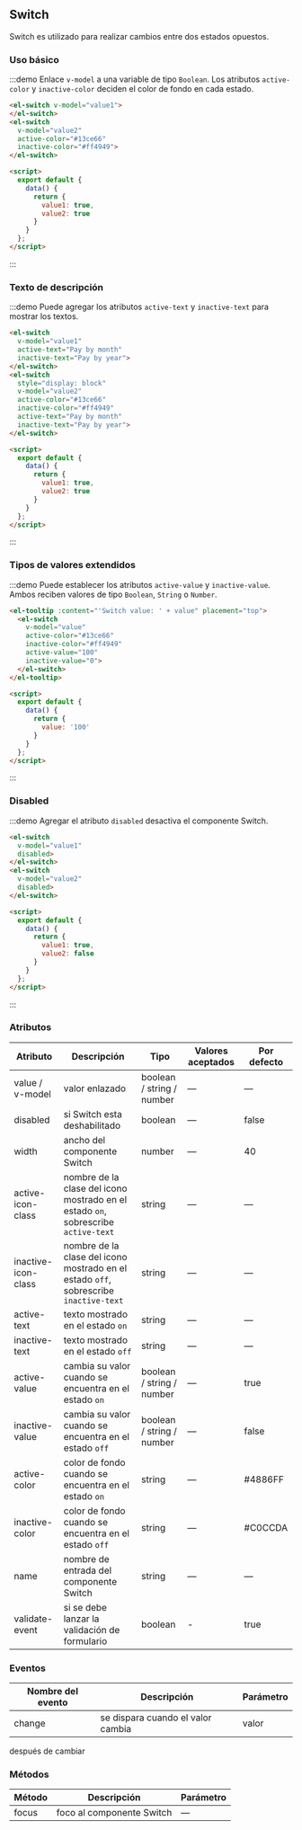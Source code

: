 ## Switch

Switch es utilizado para realizar cambios entre dos estados opuestos.

### Uso básico

:::demo Enlace `v-model` a una variable de tipo `Boolean`. Los atributos `active-color` y `inactive-color` deciden el color de fondo en cada estado.

```html
<el-switch v-model="value1">
</el-switch>
<el-switch
  v-model="value2"
  active-color="#13ce66"
  inactive-color="#ff4949">
</el-switch>

<script>
  export default {
    data() {
      return {
        value1: true,
        value2: true
      }
    }
  };
</script>
```
:::

### Texto de descripción
:::demo Puede agregar los atributos `active-text` y `inactive-text` para mostrar los textos.

```html
<el-switch
  v-model="value1"
  active-text="Pay by month"
  inactive-text="Pay by year">
</el-switch>
<el-switch
  style="display: block"
  v-model="value2"
  active-color="#13ce66"
  inactive-color="#ff4949"
  active-text="Pay by month"
  inactive-text="Pay by year">
</el-switch>

<script>
  export default {
    data() {
      return {
        value1: true,
        value2: true
      }
    }
  };
</script>
```
:::

### Tipos de valores extendidos

:::demo Puede establecer los atributos `active-value` y `inactive-value`. Ambos reciben valores de tipo `Boolean`, `String` o `Number`.

```html
<el-tooltip :content="'Switch value: ' + value" placement="top">
  <el-switch
    v-model="value"
    active-color="#13ce66"
    inactive-color="#ff4949"
    active-value="100"
    inactive-value="0">
  </el-switch>
</el-tooltip>

<script>
  export default {
    data() {
      return {
        value: '100'
      }
    }
  };
</script>
```

:::

### Disabled

:::demo Agregar el atributo `disabled` desactiva el componente Switch.

```html
<el-switch
  v-model="value1"
  disabled>
</el-switch>
<el-switch
  v-model="value2"
  disabled>
</el-switch>

<script>
  export default {
    data() {
      return {
        value1: true,
        value2: false
      }
    }
  };
</script>
```
:::

### Atributos

| Atributo            | Descripción                              | Tipo                      | Valores aceptados | Por defecto |
| ------------------- | ---------------------------------------- | ------------------------- | ----------------- | ----------- |
| value / v-model      | valor enlazado                           | boolean / string / number | —                 | —           |
| disabled            | si Switch esta deshabilitado             | boolean                   | —                 | false       |
| width               | ancho del componente Switch              | number                    | —                 | 40          |
| active-icon-class   | nombre de la clase del icono mostrado en el estado `on`, sobrescribe `active-text` | string                    | —                 | —           |
| inactive-icon-class | nombre de la clase del icono mostrado en el estado `off`, sobrescribe `inactive-text` | string                    | —                 | —           |
| active-text         | texto mostrado en el estado `on`         | string                    | —                 | —           |
| inactive-text       | texto mostrado en el estado `off`        | string                    | —                 | —           |
| active-value        | cambia su valor cuando se encuentra en el estado `on` | boolean / string / number | —                 | true        |
| inactive-value      | cambia su valor cuando se encuentra en el estado `off` | boolean / string / number | —                 | false       |
| active-color        | color de fondo cuando se encuentra en el estado `on` | string                    | —                 | #4886FF     |
| inactive-color      | color de fondo cuando se encuentra en el estado `off` | string                    | —                 | #C0CCDA     |
| name                | nombre de entrada del componente Switch  | string                    | —                 | —           |
| validate-event      | si se debe lanzar la validación de formulario | boolean              | -                 | true        |

### Eventos

| Nombre del evento | Descripción                       | Parámetro |
| ----------------- | --------------------------------- | --------- |
| change            | se dispara cuando el valor cambia | valor     |
después de cambiar

### Métodos
| Método | Descripción               | Parámetro |
| ------ | ------------------------- | --------- |
| focus  | foco al componente Switch | —         |
